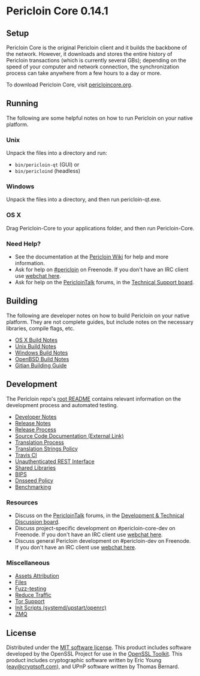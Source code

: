 Pericloin Core 0.14.1
=====================

Setup
---------------------
Pericloin Core is the original Pericloin client and it builds the backbone of the network. However, it downloads and stores the entire history of Pericloin transactions (which is currently several GBs); depending on the speed of your computer and network connection, the synchronization process can take anywhere from a few hours to a day or more.

To download Pericloin Core, visit [pericloincore.org](https://pericloincore.org/en/releases/).

Running
---------------------
The following are some helpful notes on how to run Pericloin on your native platform.

### Unix

Unpack the files into a directory and run:

- `bin/pericloin-qt` (GUI) or
- `bin/pericloind` (headless)

### Windows

Unpack the files into a directory, and then run pericloin-qt.exe.

### OS X

Drag Pericloin-Core to your applications folder, and then run Pericloin-Core.

### Need Help?

* See the documentation at the [Pericloin Wiki](https://en.pericloin.it/wiki/Main_Page)
for help and more information.
* Ask for help on [#pericloin](http://webchat.freenode.net?channels=pericloin) on Freenode. If you don't have an IRC client use [webchat here](http://webchat.freenode.net?channels=pericloin).
* Ask for help on the [PericloinTalk](https://periclointalk.org/) forums, in the [Technical Support board](https://periclointalk.org/index.php?board=4.0).

Building
---------------------
The following are developer notes on how to build Pericloin on your native platform. They are not complete guides, but include notes on the necessary libraries, compile flags, etc.

- [OS X Build Notes](build-osx.md)
- [Unix Build Notes](build-unix.md)
- [Windows Build Notes](build-windows.md)
- [OpenBSD Build Notes](build-openbsd.md)
- [Gitian Building Guide](gitian-building.md)

Development
---------------------
The Pericloin repo's [root README](/README.md) contains relevant information on the development process and automated testing.

- [Developer Notes](developer-notes.md)
- [Release Notes](release-notes.md)
- [Release Process](release-process.md)
- [Source Code Documentation (External Link)](https://dev.visucore.com/pericloin/doxygen/)
- [Translation Process](translation_process.md)
- [Translation Strings Policy](translation_strings_policy.md)
- [Travis CI](travis-ci.md)
- [Unauthenticated REST Interface](REST-interface.md)
- [Shared Libraries](shared-libraries.md)
- [BIPS](bips.md)
- [Dnsseed Policy](dnsseed-policy.md)
- [Benchmarking](benchmarking.md)

### Resources
* Discuss on the [PericloinTalk](https://periclointalk.org/) forums, in the [Development & Technical Discussion board](https://periclointalk.org/index.php?board=6.0).
* Discuss project-specific development on #pericloin-core-dev on Freenode. If you don't have an IRC client use [webchat here](http://webchat.freenode.net/?channels=pericloin-core-dev).
* Discuss general Pericloin development on #pericloin-dev on Freenode. If you don't have an IRC client use [webchat here](http://webchat.freenode.net/?channels=pericloin-dev).

### Miscellaneous
- [Assets Attribution](assets-attribution.md)
- [Files](files.md)
- [Fuzz-testing](fuzzing.md)
- [Reduce Traffic](reduce-traffic.md)
- [Tor Support](tor.md)
- [Init Scripts (systemd/upstart/openrc)](init.md)
- [ZMQ](zmq.md)

License
---------------------
Distributed under the [MIT software license](/COPYING).
This product includes software developed by the OpenSSL Project for use in the [OpenSSL Toolkit](https://www.openssl.org/). This product includes
cryptographic software written by Eric Young ([eay@cryptsoft.com](mailto:eay@cryptsoft.com)), and UPnP software written by Thomas Bernard.
